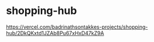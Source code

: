 # shopping-hub
https://vercel.com/badrinathsontakkes-projects/shopping-hub/2DkQKxtd1JZAb8Pu67xHxD47kZ9A
